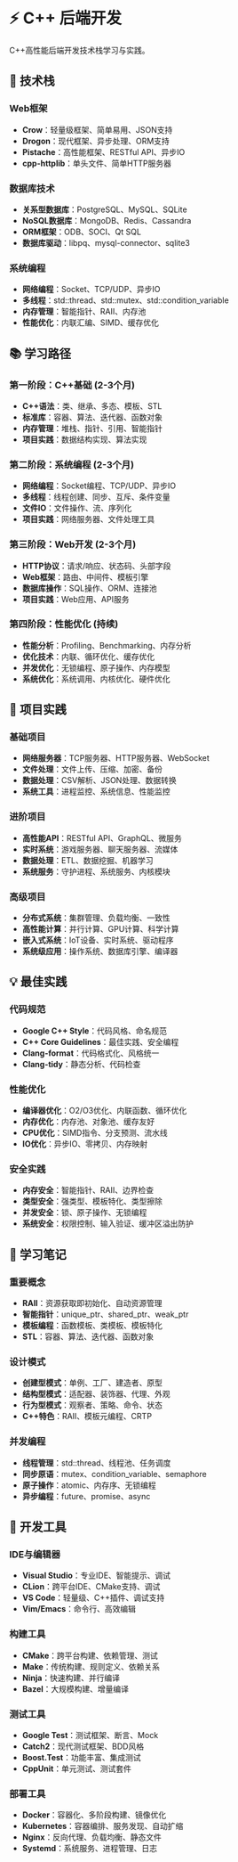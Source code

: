 # ⚡ C++ 后端开发

C++高性能后端开发技术栈学习与实践。

## 🎯 技术栈

### Web框架
- **Crow**：轻量级框架、简单易用、JSON支持
- **Drogon**：现代框架、异步处理、ORM支持
- **Pistache**：高性能框架、RESTful API、异步IO
- **cpp-httplib**：单头文件、简单HTTP服务器

### 数据库技术
- **关系型数据库**：PostgreSQL、MySQL、SQLite
- **NoSQL数据库**：MongoDB、Redis、Cassandra
- **ORM框架**：ODB、SOCI、Qt SQL
- **数据库驱动**：libpq、mysql-connector、sqlite3

### 系统编程
- **网络编程**：Socket、TCP/UDP、异步IO
- **多线程**：std::thread、std::mutex、std::condition_variable
- **内存管理**：智能指针、RAII、内存池
- **性能优化**：内联汇编、SIMD、缓存优化

## 📚 学习路径

### 第一阶段：C++基础 (2-3个月)
- **C++语法**：类、继承、多态、模板、STL
- **标准库**：容器、算法、迭代器、函数对象
- **内存管理**：堆栈、指针、引用、智能指针
- **项目实践**：数据结构实现、算法实现

### 第二阶段：系统编程 (2-3个月)
- **网络编程**：Socket编程、TCP/UDP、异步IO
- **多线程**：线程创建、同步、互斥、条件变量
- **文件IO**：文件操作、流、序列化
- **项目实践**：网络服务器、文件处理工具

### 第三阶段：Web开发 (2-3个月)
- **HTTP协议**：请求/响应、状态码、头部字段
- **Web框架**：路由、中间件、模板引擎
- **数据库操作**：SQL操作、ORM、连接池
- **项目实践**：Web应用、API服务

### 第四阶段：性能优化 (持续)
- **性能分析**：Profiling、Benchmarking、内存分析
- **优化技术**：内联、循环优化、缓存优化
- **并发优化**：无锁编程、原子操作、内存模型
- **系统优化**：系统调用、内核优化、硬件优化

## 🚀 项目实践

### 基础项目
- **网络服务器**：TCP服务器、HTTP服务器、WebSocket
- **文件处理**：文件上传、压缩、加密、备份
- **数据处理**：CSV解析、JSON处理、数据转换
- **系统工具**：进程监控、系统信息、性能监控

### 进阶项目
- **高性能API**：RESTful API、GraphQL、微服务
- **实时系统**：游戏服务器、聊天服务器、流媒体
- **数据处理**：ETL、数据挖掘、机器学习
- **系统服务**：守护进程、系统服务、内核模块

### 高级项目
- **分布式系统**：集群管理、负载均衡、一致性
- **高性能计算**：并行计算、GPU计算、科学计算
- **嵌入式系统**：IoT设备、实时系统、驱动程序
- **系统级应用**：操作系统、数据库引擎、编译器

## 💡 最佳实践

### 代码规范
- **Google C++ Style**：代码风格、命名规范
- **C++ Core Guidelines**：最佳实践、安全编程
- **Clang-format**：代码格式化、风格统一
- **Clang-tidy**：静态分析、代码检查

### 性能优化
- **编译器优化**：O2/O3优化、内联函数、循环优化
- **内存优化**：内存池、对象池、缓存友好
- **CPU优化**：SIMD指令、分支预测、流水线
- **IO优化**：异步IO、零拷贝、内存映射

### 安全实践
- **内存安全**：智能指针、RAII、边界检查
- **类型安全**：强类型、模板特化、类型擦除
- **并发安全**：锁、原子操作、无锁编程
- **系统安全**：权限控制、输入验证、缓冲区溢出防护

## 📝 学习笔记

### 重要概念
- **RAII**：资源获取即初始化、自动资源管理
- **智能指针**：unique_ptr、shared_ptr、weak_ptr
- **模板编程**：函数模板、类模板、模板特化
- **STL**：容器、算法、迭代器、函数对象

### 设计模式
- **创建型模式**：单例、工厂、建造者、原型
- **结构型模式**：适配器、装饰器、代理、外观
- **行为型模式**：观察者、策略、命令、状态
- **C++特色**：RAII、模板元编程、CRTP

### 并发编程
- **线程管理**：std::thread、线程池、任务调度
- **同步原语**：mutex、condition_variable、semaphore
- **原子操作**：atomic、内存序、无锁编程
- **异步编程**：future、promise、async

## 🔧 开发工具

### IDE与编辑器
- **Visual Studio**：专业IDE、智能提示、调试
- **CLion**：跨平台IDE、CMake支持、调试
- **VS Code**：轻量级、C++插件、调试支持
- **Vim/Emacs**：命令行、高效编辑

### 构建工具
- **CMake**：跨平台构建、依赖管理、测试
- **Make**：传统构建、规则定义、依赖关系
- **Ninja**：快速构建、并行编译
- **Bazel**：大规模构建、增量编译

### 测试工具
- **Google Test**：测试框架、断言、Mock
- **Catch2**：现代测试框架、BDD风格
- **Boost.Test**：功能丰富、集成测试
- **CppUnit**：单元测试、测试套件

### 部署工具
- **Docker**：容器化、多阶段构建、镜像优化
- **Kubernetes**：容器编排、服务发现、自动扩缩
- **Nginx**：反向代理、负载均衡、静态文件
- **Systemd**：系统服务、进程管理、日志
